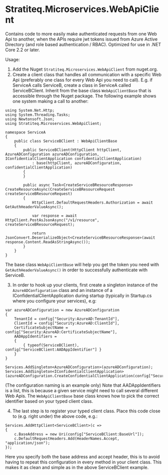 ﻿# Stratiteq.Microservices.WebApiClient
Contains code to more easily make authenticated requests from one Web Api to another, when the APIs require jwt tokens issued from Azure Active Directory (and role based authentication / RBAC).
Optimized for use in .NET Core 2.2 or later.

Usage:

1. Add the Nuget `Stratiteq.Microservices.WebApiClient` from nuget.org.
2. Create a client class that handles all communication with a specific Web Api (preferably one class for every Web Api you need to call). E.g. if ServiceA calls ServiceB, create a class in ServiceA called ServiceBClient. Inherit from the base class `WebApiClientBase` that is accessible through the Nuget package. The following example shows one system making a call to another:


```
using System.Net.Http;
using System.Threading.Tasks;
using Newtonsoft.Json;
using Stratiteq.Microservices.WebApiClient;

namespace ServiceA
{
    public class ServiceBClient : WebApiClientBase
    {
        public ServiceBClient(HttpClient httpClient, AzureADConfiguration azureADConfiguration, IConfidentialClientApplication confidentialClientApplication)
            : base(httpClient, azureADConfiguration, confidentialClientApplication)
        {
        }

        public async Task<CreateServiceBResourceResponse> CreateResourceAsync(CreateServiceBResourceRequest createServiceBResourceRequest)
        {
            HttpClient.DefaultRequestHeaders.Authorization = await GetAuthHeaderValueAsync();

            var response = await HttpClient.PostAsJsonAsync("/v1/resource", createServiceBResourceRequest);

            return JsonConvert.DeserializeObject<CreateServiceBResourceResponse>(await response.Content.ReadAsStringAsync());
        }
    }
}
```
The base class `WebApiClientBase` will help you get the token you need with `GetAuthHeaderValueAsync()` in order to successfully authenticate with ServiceB.

3. In order to hook up your clients, first create a singleton instance of the `AzureADConfiguration` class and an instance of a IConfidentialClientApplication during startup (typically in Startup.cs where you configure your services), e.g:
```
var azureADConfiguration = new AzureADConfiguration
{
    TenantId = config["Security:AzureAD:TenantId"],
    ClientId = config["Security:AzureAD:ClientId"],
    CertificateSubjectName = config["Security:AzureAD:CertificateSubjectName"],
    AADAppIdentifiers =
    {
        { typeof(ServiceBClient), config["ServiceBClient:AADAppIdentifier"] }
    }
}

Services.AddSingleton<AzureADConfiguration>(azureADConfiguration);
Services.AddSingleton<IConfidentialClientApplication>(azureADConfiguration.CreateConfidentialClientApplication(config["Security:AzureAD:CertificateSubjectName"]));
```
(The configuration naming is an example only)
Note that AADAppIdentifiers is a list, this is because a given service might need to call several different Web Apis. The `WebApiClientBase` base class knows how to pick the correct identifier based on your typed client class.

4. The last step is to register your typed client class. Place this code close to (e.g. right under) the above code, e.g.:

```
Services.AddHttpClient<ServiceBClient>(c =>
{
    c.BaseAddress = new Uri(config["ServiceBClient:BaseUrl"]);
    c.DefaultRequestHeaders.Add(HeaderNames.Accept, "application/json");
});
```
Here you specify both the base address and accept header, this is to avoid having to repeat this configuration in every method in your client class. This makes it as clean and simple as in the above ServiceBClient example.
